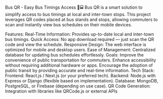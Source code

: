 Bus QR - Easy Bus Timings Access 📍🚍
Bus QR is a smart solution to simplify access to bus timings at local and inter-town stops. This project leverages QR codes placed at bus stands and stops, allowing commuters to scan and instantly view bus schedules on their mobile devices.

Features:
  Real-Time Information: Provides up-to-date local and inter-town bus timings.
  Quick Access: No app download required — just scan the QR code and view the schedule.
  Responsive Design: The web interface is optimized for mobile and desktop users.
  Ease of Management: Centralized database for updating bus schedules effortlessly.
Goals:
  Improve the convenience of public transportation for commuters.
  Enhance accessibility without requiring additional hardware or apps.
  Encourage the adoption of public transit by providing accurate and real-time information.
Tech Stack:
  Frontend: React.js / Next.js (or your preferred tech).
  Backend: Node.js with Express or Django (flexible based on implementation).
  Database: MongoDB, PostgreSQL, or Firebase (depending on use case).
  QR Code Generation: Integration with libraries like QRCode.js or external APIs
